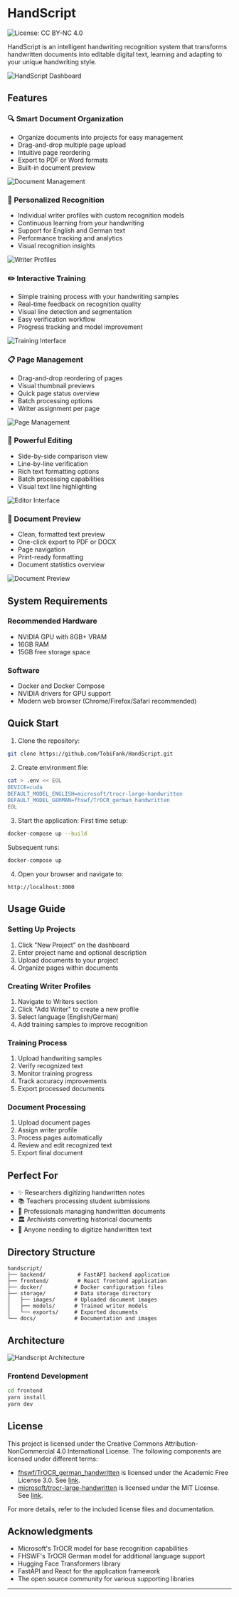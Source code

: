 # HandScript

![License: CC BY-NC 4.0](https://img.shields.io/badge/License-CC%20BY--NC%204.0-lightgrey.svg)

HandScript is an intelligent handwriting recognition system that transforms handwritten documents into editable digital text, learning and adapting to your unique handwriting style.

![HandScript Dashboard](./docs/images/dashboard-preview.png)

## Features

### 🔍 Smart Document Organization
- Organize documents into projects for easy management
- Drag-and-drop multiple page upload
- Intuitive page reordering
- Export to PDF or Word formats
- Built-in document preview

![Document Management](./docs/images/document-management.png)

### 🤖 Personalized Recognition
- Individual writer profiles with custom recognition models
- Continuous learning from your handwriting
- Support for English and German text
- Performance tracking and analytics
- Visual recognition insights

![Writer Profiles](./docs/images/writer-profiles.png)

### ✏️ Interactive Training
- Simple training process with your handwriting samples
- Real-time feedback on recognition quality
- Visual line detection and segmentation
- Easy verification workflow
- Progress tracking and model improvement

![Training Interface](./docs/images/training-interface.png)

### 📋 Page Management
- Drag-and-drop reordering of pages
- Visual thumbnail previews
- Quick page status overview
- Batch processing options
- Writer assignment per page

![Page Management](./docs/images/page-management.png)

### 📝 Powerful Editing
- Side-by-side comparison view
- Line-by-line verification
- Rich text formatting options
- Batch processing capabilities
- Visual text line highlighting

![Editor Interface](./docs/images/editor-interface.png)

### 👀 Document Preview
- Clean, formatted text preview
- One-click export to PDF or DOCX
- Page navigation
- Print-ready formatting
- Document statistics overview

![Document Preview](./docs/images/document-preview.png)

## System Requirements

### Recommended Hardware
- NVIDIA GPU with 8GB+ VRAM
- 16GB RAM
- 15GB free storage space

### Software
- Docker and Docker Compose
- NVIDIA drivers for GPU support
- Modern web browser (Chrome/Firefox/Safari recommended)

## Quick Start

1. Clone the repository:
```bash
git clone https://github.com/TobiFank/HandScript.git
```

2. Create environment file:
```bash
cat > .env << EOL
DEVICE=cuda
DEFAULT_MODEL_ENGLISH=microsoft/trocr-large-handwritten
DEFAULT_MODEL_GERMAN=fhswf/TrOCR_german_handwritten
EOL
```

3. Start the application:
First time setup:
```bash
docker-compose up --build
```

Subsequent runs:
```bash
docker-compose up
```

4. Open your browser and navigate to:
```
http://localhost:3000
```

## Usage Guide

### Setting Up Projects
1. Click "New Project" on the dashboard
2. Enter project name and optional description
3. Upload documents to your project
4. Organize pages within documents

### Creating Writer Profiles
1. Navigate to Writers section
2. Click "Add Writer" to create a new profile
3. Select language (English/German)
4. Add training samples to improve recognition

### Training Process
1. Upload handwriting samples
2. Verify recognized text
3. Monitor training progress
4. Track accuracy improvements
5. Export processed documents

### Document Processing
1. Upload document pages
2. Assign writer profile
3. Process pages automatically
4. Review and edit recognized text
5. Export final document

## Perfect For
- ✨ Researchers digitizing handwritten notes
- 📚 Teachers processing student submissions
- 📑 Professionals managing handwritten documents
- 🏛️ Archivists converting historical documents
- 📝 Anyone needing to digitize handwritten text

## Directory Structure

```
handscript/
├── backend/          # FastAPI backend application
├── frontend/         # React frontend application
├── docker/          # Docker configuration files
├── storage/         # Data storage directory
│   ├── images/      # Uploaded document images
│   ├── models/      # Trained writer models
│   └── exports/     # Exported documents
└── docs/            # Documentation and images
```

## Architecture

![Handscript Architecture](./docs/images/architecture.png)

### Frontend Development
```bash
cd frontend
yarn install
yarn dev
```

## License
This project is licensed under the Creative Commons Attribution-NonCommercial 4.0 International License. The following components are licensed under different terms:

- [fhswf/TrOCR_german_handwritten](https://huggingface.co/fhswf/TrOCR_german_handwritten) is licensed under the Academic Free License 3.0. See [link](https://huggingface.co/fhswf/TrOCR_german_handwritten/tree/main).
- [microsoft/trocr-large-handwritten](https://huggingface.co/microsoft/trocr-large-handwritten) is licensed under the MIT License. See [link](https://github.com/microsoft/unilm/blob/master/LICENSE).

For more details, refer to the included license files and documentation.


## Acknowledgments

- Microsoft's TrOCR model for base recognition capabilities
- FHSWF's TrOCR German model for additional language support
- Hugging Face Transformers library
- FastAPI and React for the application framework
- The open source community for various supporting libraries

---
